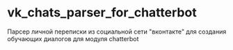 # vk_chats_parser_for_chatterbot
Парсер личной переписки из социальной сети "вконтакте" для создания обучающих диалогов для модуля chatterbot
